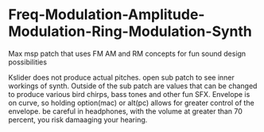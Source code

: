 # Freq-Modulation-Amplitude-Modulation-Ring-Modulation-Synth
Max msp patch that uses FM AM and RM concepts for fun sound design possibilities 

Kslider does not produce actual pitches. open sub patch to see inner workings of synth. Outside of the sub patch are values that can be changed to produce various bird chirps, bass tones and other fun SFX.
Envelope is on curve, so holding option(mac) or alt(pc) allows for greater control of the envelope. 
be careful in headphones, with the volume at greater than 70 percent, you risk damaaging your hearing. 
